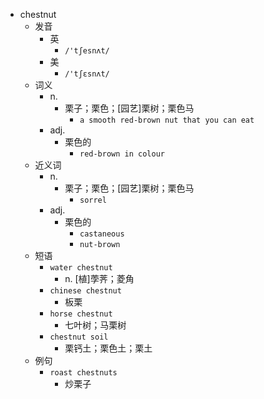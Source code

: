 - chestnut
  - 发音
    - 英
      - `/'tʃesnʌt/`
    - 美
      - `/'tʃɛsnʌt/`
  - 词义
    - n.
      - 栗子；栗色；[园艺]栗树；栗色马
        - `a smooth red-brown nut that you can eat`
    - adj.
      - 栗色的
        - `red-brown in colour`
  - 近义词
    - n.
      - 栗子；栗色；[园艺]栗树；栗色马
        - `sorrel`
    - adj.
      - 栗色的
        - `castaneous`
        - `nut-brown`
  - 短语
    - `water chestnut`
      - n. [植]荸荠；菱角 
    - `chinese chestnut`
      - 板栗 
    - `horse chestnut`
      - 七叶树；马栗树 
    - `chestnut soil`
      - 栗钙土；栗色土；栗土 
  - 例句
    - `roast chestnuts`
      - 炒栗子

